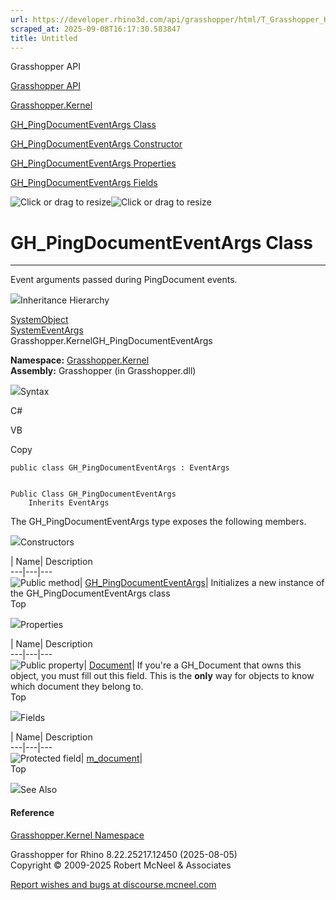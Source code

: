 ```yaml
---
url: https://developer.rhino3d.com/api/grasshopper/html/T_Grasshopper_Kernel_GH_PingDocumentEventArgs.htm
scraped_at: 2025-09-08T16:17:30.583847
title: Untitled
---
```


Grasshopper API

[Grasshopper API](../html/723c01da-9986-4db2-8f53-6f3a7494df75.htm
"Grasshopper API")

[Grasshopper.Kernel](../html/N_Grasshopper_Kernel.htm "Grasshopper.Kernel")

[GH_PingDocumentEventArgs
Class](../html/T_Grasshopper_Kernel_GH_PingDocumentEventArgs.htm
"GH_PingDocumentEventArgs Class")

[GH_PingDocumentEventArgs Constructor
](../html/M_Grasshopper_Kernel_GH_PingDocumentEventArgs__ctor.htm
"GH_PingDocumentEventArgs Constructor ")

[GH_PingDocumentEventArgs
Properties](../html/Properties_T_Grasshopper_Kernel_GH_PingDocumentEventArgs.htm
"GH_PingDocumentEventArgs Properties")

[GH_PingDocumentEventArgs
Fields](../html/Fields_T_Grasshopper_Kernel_GH_PingDocumentEventArgs.htm
"GH_PingDocumentEventArgs Fields")

![Click or drag to resize](../icons/TocOpen.gif)![Click or drag to
resize](../icons/TocClose.gif)

# GH_PingDocumentEventArgs Class  
  
---  
  
Event arguments passed during PingDocument events.

![](../icons/SectionExpanded.png)Inheritance Hierarchy

[SystemObject](https://docs.microsoft.com/dotnet/api/system.object)  
[SystemEventArgs](https://docs.microsoft.com/dotnet/api/system.eventargs)  
Grasshopper.KernelGH_PingDocumentEventArgs  

**Namespace:** [Grasshopper.Kernel](N_Grasshopper_Kernel.htm)  
**Assembly:** Grasshopper (in Grasshopper.dll)

![](../icons/SectionExpanded.png)Syntax

C#

VB

Copy

    
    
    public class GH_PingDocumentEventArgs : EventArgs
    
    
    Public Class GH_PingDocumentEventArgs
    	Inherits EventArgs

The GH_PingDocumentEventArgs type exposes the following members.

![](../icons/SectionExpanded.png)Constructors

| Name| Description  
---|---|---  
![Public method](../icons/pubmethod.gif)|
[GH_PingDocumentEventArgs](M_Grasshopper_Kernel_GH_PingDocumentEventArgs__ctor.htm)|
Initializes a new instance of the GH_PingDocumentEventArgs class  
Top

![](../icons/SectionExpanded.png)Properties

| Name| Description  
---|---|---  
![Public property](../icons/pubproperty.gif)|
[Document](P_Grasshopper_Kernel_GH_PingDocumentEventArgs_Document.htm)|  If
you're a GH_Document that owns this object, you must fill out this field. This
is the **only** way for objects to know which document they belong to.  
Top

![](../icons/SectionExpanded.png)Fields

| Name| Description  
---|---|---  
![Protected field](../icons/protfield.gif)|
[m_document](F_Grasshopper_Kernel_GH_PingDocumentEventArgs_m_document.htm)|  
Top

![](../icons/SectionExpanded.png)See Also

#### Reference

[Grasshopper.Kernel Namespace](N_Grasshopper_Kernel.htm)

Grasshopper for Rhino 8.22.25217.12450 (2025-08-05)  
Copyright © 2009-2025 Robert McNeel & Associates

[Report wishes and bugs at
discourse.mcneel.com](https://discourse.mcneel.com/c/grasshopper)

